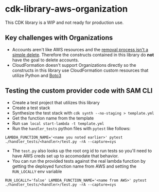 # cdk-library-aws-organization

This CDK library is a WIP and not ready for production use.

## Key challenges with Organizations

* Accounts aren't like AWS resources and the [removal process isn't a simple delete](https://docs.aws.amazon.com/organizations/latest/userguide/orgs_manage_accounts_remove.html). Therefore the constructs contained in this library do **not** have the goal to delete accounts.
* CloudFormation doesn't support Organizations directly so the constructs in this library use CloudFormation custom resources that utilize Python and [Boto3](https://boto3.amazonaws.com/v1/documentation/api/latest/reference/services/organizations.html)

## Testing the custom provider code with SAM CLI

* Create a test project that utilizes this library
* Create a test stack
* Synthesize the test stack with `cdk synth --no-staging > template.yml`
* Get the function name from the template
* Run `sam local start-lambda -t template.yml`
* Run the `handler_tests` python files with `pytest` like follows:

```
LAMBDA_FUNCTION_NAME='<name you noted earlier>' pytest ./handler_tests/<handler>/test.py -rA --capture=sys
```

* The `test.py` also looks up the root org id to run tests so you'll need to have AWS creds set up to accomodate that behavior.
* You can run the provided tests against the real lambda function by getting the deployed function name from AWS and setting the `RUN_LOCALLY` env variable

```
RUN_LOCALLY='false' LAMBDA_FUNCTION_NAME='<name from AWS>' pytest ./handler_tests/<handler>/test.py -rA --capture=sys
```
